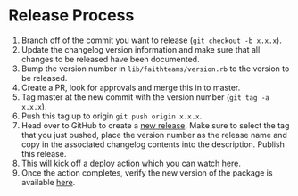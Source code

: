 # Release Process

1. Branch off of the commit you want to release (`git checkout -b x.x.x`).
1. Update the changelog version information and make sure that all changes to be released have been documented.
1. Bump the version number in `lib/faithteams/version.rb` to the version to be released.
1. Create a PR, look for approvals and merge this in to master.
1. Tag master at the new commit with the version number (`git tag -a x.x.x`).
1. Push this tag up to origin `git push origin x.x.x`.
1. Head over to GitHub to create a [new release](https://github.com/tithely/faithteams-api/releases/new). Make sure to select the tag that you just pushed, place the version number as the release name and copy in the associated changelog contents into the description. Publish this release.
1. This will kick off a deploy action which you can watch [here](https://github.com/tithely/faithteams-api/actions?query=workflow%3A%22Ruby+Gem%22).
1. Once the action completes, verify the new version of the package is available [here](https://github.com/tithely/faithteams-api/packages).
